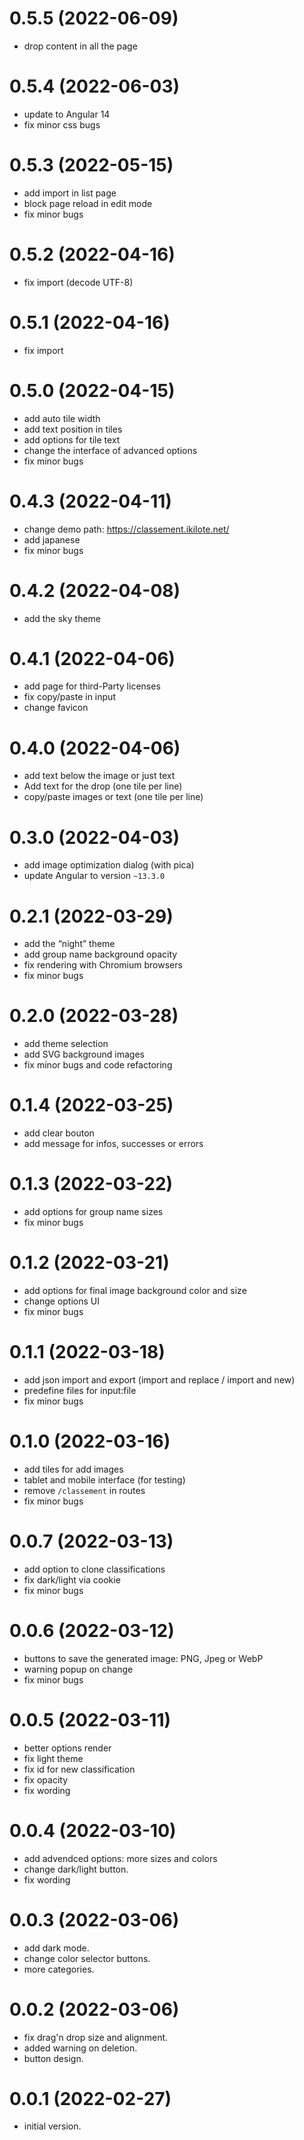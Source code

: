 # 0.5.5 (2022-06-09)

-   drop content in all the page

# 0.5.4 (2022-06-03)

-   update to Angular 14
-   fix minor css bugs

# 0.5.3 (2022-05-15)

-   add import in list page
-   block page reload in edit mode
-   fix minor bugs

# 0.5.2 (2022-04-16)

-   fix import (decode UTF-8)

# 0.5.1 (2022-04-16)

-   fix import

# 0.5.0 (2022-04-15)

-   add auto tile width
-   add text position in tiles
-   add options for tile text
-   change the interface of advanced options
-   fix minor bugs

# 0.4.3 (2022-04-11)

-   change demo path: https://classement.ikilote.net/
-   add japanese
-   fix minor bugs

# 0.4.2 (2022-04-08)

-   add the sky theme

# 0.4.1 (2022-04-06)

-   add page for third-Party licenses
-   fix copy/paste in input
-   change favicon

# 0.4.0 (2022-04-06)

-   add text below the image or just text
-   Add text for the drop (one tile per line)
-   copy/paste images or text (one tile per line)

# 0.3.0 (2022-04-03)

-   add image optimization dialog (with pica)
-   update Angular to version `~13.3.0`

# 0.2.1 (2022-03-29)

-   add the “night” theme
-   add group name background opacity
-   fix rendering with Chromium browsers
-   fix minor bugs

# 0.2.0 (2022-03-28)

-   add theme selection
-   add SVG background images
-   fix minor bugs and code refactoring

# 0.1.4 (2022-03-25)

-   add clear bouton
-   add message for infos, successes or errors

# 0.1.3 (2022-03-22)

-   add options for group name sizes
-   fix minor bugs

# 0.1.2 (2022-03-21)

-   add options for final image background color and size
-   change options UI
-   fix minor bugs

# 0.1.1 (2022-03-18)

-   add json import and export (import and replace / import and new)
-   predefine files for input:file
-   fix minor bugs

# 0.1.0 (2022-03-16)

-   add tiles for add images
-   tablet and mobile interface (for testing)
-   remove `/classement` in routes
-   fix minor bugs

# 0.0.7 (2022-03-13)

-   add option to clone classifications
-   fix dark/light via cookie
-   fix minor bugs

# 0.0.6 (2022-03-12)

-   buttons to save the generated image: PNG, Jpeg or WebP
-   warning popup on change
-   fix minor bugs

# 0.0.5 (2022-03-11)

-   better options render
-   fix light theme
-   fix id for new classification
-   fix opacity
-   fix wording

# 0.0.4 (2022-03-10)

-   add advendced options: more sizes and colors
-   change dark/light button.
-   fix wording

# 0.0.3 (2022-03-06)

-   add dark mode.
-   change color selector buttons.
-   more categories.

# 0.0.2 (2022-03-06)

-   fix drag'n drop size and alignment.
-   added warning on deletion.
-   button design.

# 0.0.1 (2022-02-27)

-   initial version.
